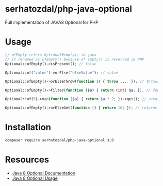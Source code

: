 # serhatozdal/php-java-optional

Full implementation of JAVA8 Optional for PHP

Usage
=======
```php
// ofEmpty refers Optional#empty() in java
// It renamed as ofEmpty() because of empty() is reserved in PHP 
Optional::ofEmpty()->isPresent(); // false

Optional::of("value")->orElse("elseValue"); // value
 
Optional::ofEmpty()->orElseThrow(function () { throw .... }); // throws exception

Optional::ofEmpty()->filter(function ($a) { return (int) $a; }); // function is not executed

Optional::of(5)->map(function ($a) { return $a * 2; })->get(); // returns 10

Optional::ofEmpty()->orElseGet(function () { return 10; }); // returns 10
```

Installation
=======
```sh
composer require serhatozdal/php-java-optional:1.0
```


Resources
=======
* [Java 8 Optional Documentation](https://docs.oracle.com/javase/8/docs/api/java/util/Optional.html)
* [Java 8 Optional Usage](http://www.oracle.com/technetwork/articles/java/java8-optional-2175753.html)
